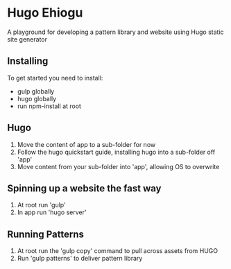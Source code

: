 # Hugo Ehiogu

A playground for developing a pattern library and website using Hugo static site generator

## Installing

To get started you need to install:
- gulp globally
- hugo globally
- run npm-install at root

## Hugo

1. Move the content of app to a sub-folder for now
2. Follow the hugo quickstart guide, installing hugo into a sub-folder off 'app'
3. Move content from your sub-folder into 'app', allowing OS to overwrite

## Spinning up a website the fast way

1. At root run 'gulp'
2. In app run 'hugo server'

## Running Patterns

1. At root run the 'gulp copy' command to pull across assets from HUGO
2. Run 'gulp patterns' to deliver pattern library
